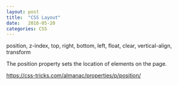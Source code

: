 ```yaml
---
layout: post
title:  "CSS Layout"
date:   2016-05-20
categories: CSS
---
```


position, z-index, top, right, bottom, left, float, clear, vertical-align, transform

The position property sets the location of elements on the page.

<https://css-tricks.com/almanac/properties/p/position/>